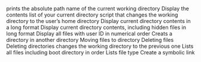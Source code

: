 prints the absolute path name of the current working directory
Display the contents list of your current directory
script that changes the working directory to the user’s home directory
Display current directory contents in a long format
Display current directory contents, including hidden files in long format
Display all files with user ID in numerical order
Creats a directory in another directory
Moving files to directory
Deleting files
Deleting directories
changes the working directory to the previous one
Lists all files including boot directory in order
Lists file type
Create a symbolic link
